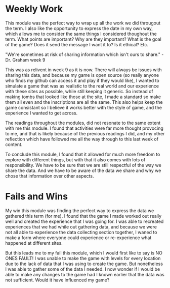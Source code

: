 # Weekly Work

This module was the perfect way to wrap up all the work we did througout the term. I also like the opportunity to express the date in my own way, which allows me to consider the same things I considered thoughout the term. What points are important? Why are they important? What is the goal of the game? Does it send the message I want it to? Is it ethical? Etc.

"We're sometimes at risk of sharing information which isn't ours to share." - Dr. Graham week 9

This was as relivent in week 9 as it is now. There will always be issues with sharing this data, and because my game is open source (so really anyone who finds my github can access it and play if they would like), I wanted to simulate a game that was as realistic to the real world and our experience with these sites as possible, while still keeping it generic. So instead of making tombs that looked like those at the site, I made a standard so make them all even and the inscriptions are all the same. This also helps keep the game consistant so I believe it works better with the style of game, and the experience I wanted to get across.

The readings throughout the modules, did not resonate to the same extent with me this module. I found that activities were far more thought provocing to me, and that is likely because of the previous readings I did, and my other reflection which have followed me all the way through to this last week of content. 

To conclude this module, I found that it allowed for much more freedom to explore with different things, but with that it also comes with lots of responsibility. We have to be sure that we are still respectful of the way we share the data. And we have to be aware of the data we share and why we chose that information over other aspects.

# Fails and Wins

My win this module was finding the perfect way to express the data we gathered this term (for me). I found that the game I made worked out really well and created the experience that I was going for. I was able to recreated experiences that we had while out gathering data, and because we were not all able to experience the data collecting section together, I waned to make a form where everyone could experience or re-experience what happened at different sites. 

But this leads me to my fail this module, which I would first like to say is NO ONES FAULT! I was unable to make the game with levels for every location due to the lack of data that I was using to create the game. But nonetheless I was able to gather some of the data I needed. I now wonder if I would be able to make any changes to the game had I known earlier that the data was not sufficient. Would it have influenced my game? 
